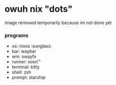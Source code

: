 # owuh nix "dots"
<!--![image](https://github.com/Ow0cast/dots/assets/57546895/8fb8af76-b402-4278-855b-20559b2211f9)-->
image removed temporarily because im not done yet
### programs
* os: nixos :sunglass:
* bar: waybar
* wm: swayfx
* runner: soon:tm:
* terminal: kitty
* shell: zsh
* prompt: starship
